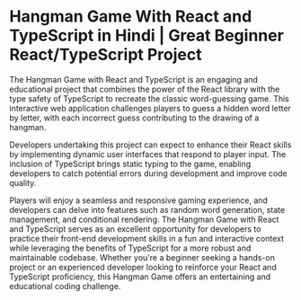 # Hangman Game With React and TypeScript in Hindi  | Great Beginner React/TypeScript Project

The Hangman Game with React and TypeScript is an engaging and educational project that combines the power of the React library with the type safety of TypeScript to recreate the classic word-guessing game. This interactive web application challenges players to guess a hidden word letter by letter, with each incorrect guess contributing to the drawing of a hangman.



Developers undertaking this project can expect to enhance their React skills by implementing dynamic user interfaces that respond to player input. The inclusion of TypeScript brings static typing to the game, enabling developers to catch potential errors during development and improve code quality.

Players will enjoy a seamless and responsive gaming experience, and developers can delve into features such as random word generation, state management, and conditional rendering. The Hangman Game with React and TypeScript serves as an excellent opportunity for developers to practice their front-end development skills in a fun and interactive context while leveraging the benefits of TypeScript for a more robust and maintainable codebase. Whether you're a beginner seeking a hands-on project or an experienced developer looking to reinforce your React and TypeScript proficiency, this Hangman Game offers an entertaining and educational coding challenge.
